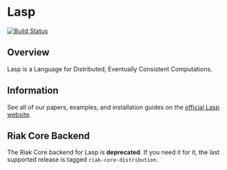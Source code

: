 Lasp
=======================================================

[![Build Status](https://travis-ci.org/lasp-lang/lasp.svg?branch=master)](https://travis-ci.org/lasp-lang/lasp)

## Overview

Lasp is a Language for Distributed, Eventually Consistent Computations.

## Information

See all of our papers, examples, and installation guides on the [official Lasp website](https://lasp-lang.org).

## Riak Core Backend

The Riak Core backend for Lasp is **deprecated**.  If you need it for
it, the last supported release is tagged `riak-core-distribution`.

